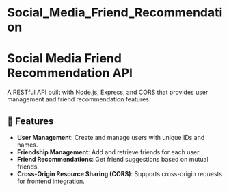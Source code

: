 # Social_Media_Friend_Recommendation


 # Social Media Friend Recommendation API

A RESTful API built with Node.js, Express, and CORS that provides user management and friend recommendation features.

## 🚀 Features

- **User Management**: Create and manage users with unique IDs and names.
- **Friendship Management**: Add and retrieve friends for each user.
- **Friend Recommendations**: Get friend suggestions based on mutual friends.
- **Cross-Origin Resource Sharing (CORS)**: Supports cross-origin requests for frontend integration.


